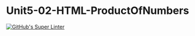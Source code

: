 # Unit5-02-HTML-ProductOfNumbers
[![GitHub's Super Linter](https://github.com/Eddie-Mcnamara/Unit5-02-HTML-ProductOfNumbers/workflows/GitHub's%20Super%20Linter/badge.svg)](https://github.com/Eddie-Mcnamara/Unit5-02-HTML-ProductOfNumbers/actions)